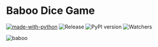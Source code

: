 # Baboo Dice Game

[![made-with-python](https://img.shields.io/badge/Made%20with-Python-1f425f.svg)](https://www.python.org/)
![Release](https://img.shields.io/github/v/release/vitaliisili/dice_game_python)
![PyPI version](https://img.shields.io/pypi/v/baboo-game)
![Watchers](https://img.shields.io/github/watchers/vitaliisili/dice_game_python?style=social)


![baboo](https://lh3.googleusercontent.com/pw/AJFCJaWOlNjWnEZ6Lcp7Z8AE3YGCv1CaVTXDX-9VXJxfnNVw_Qljmyfhx-khr0Shs1wI2oESp3tbQ8dmKpcmOHViL-OoKLZE10lQ1qUbnz7cikdgstf7bFq7fds7V1WK7DTMOjJejmubcV0MMieJMfxASOtl=w577-h433-s-no)